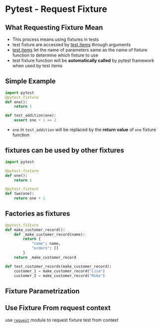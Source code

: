 # Pytest - Request Fixture 

## What Requesting Fixture Mean

- This process means using fixtures in tests
- test fixture are accessed by [test items](python-pytest.md#test-items) through arguments
- [test items](python-pytest.md#test-items) let the name of parameters same as the name of fixture function to determine which fixture to use
- test fixture function will be **automatically called** by pytest framework when used by test items

## Simple Example

```py
import pytest
@pytest.fixture
def one():
    return 1

def test_addition(one):
    assert one + 1 == 2

```

- `one` in `test_addition` will be replaced by the **return value** of `one` fixture function

## fixtures can be used by other fixtures

```py
import pytest

@pytest.fixture
def one():
    return 1

@pytest.fixture
def two(one):
    return one + 1
```

## Factories as fixtures

```py
@pytest.fixture
def make_customer_record():
    def _make_customer_record(name):
        return {
            "name": name,
            "orders": []
        }
    return _make_customer_record

def test_customer_records(make_customer_record):
    customer_1 = make_customer_record("Lisa")
    customer_2 = make_customer_record("Mike")
```

## Fixture Parametrization



## Use Fixture From request context

use [`request`](python-pytest.md#request) module to request fixture test from context 

```py
```
